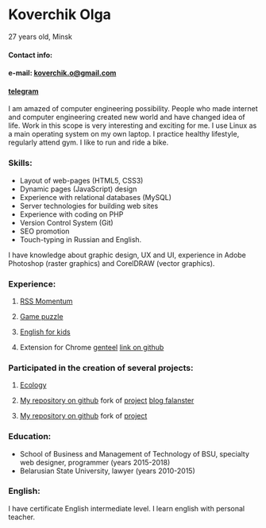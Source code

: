 # Koverchik Olga
27 years old,
Minsk

#### Contact info:

#### e-mail: koverchik.o@gmail.com
#### [telegram](https://t.me/tree_KO)

I am amazed of computer engineering possibility. People who made internet and computer engineering created new world and have changed idea of life. Work in this scope is very interesting and exciting for me.
I use Linux as a main operating system on my own laptop. I practice healthy lifestyle, regularly attend gym. I like to run and ride a bike.

### Skills:

* Layout of web-pages (HTML5, CSS3)
* Dynamic pages (JavaScript) design
* Experience with relational databases (MySQL)
* Server technologies for building web sites
* Experience with coding on PHP
* Version Control System (Git)
* SEO promotion
* Touch-typing in Russian and English.

I have knowledge about graphic design, UX and UI, experience in Adobe Photoshop (raster graphics) and CorelDRAW (vector graphics).

### Experience:

1. [RSS Momentum](https://practical-kalam-5ff2eb.netlify.app/)

1. [Game puzzle](https://602aaba0a855fb49eae2e092--goofy-galileo-502d31.netlify.app/)

1. [English for kids](https://nervous-hoover-416f96.netlify.app/)

1. Extension for Chrome [genteel](https://chrome.google.com/webstore/detail/genteel/nonhjlhkkdmpimkklbmpdneimomekmmb) [link on github](https://github.com/koverchik/extension_genteel)

### Participated in the creation of several projects:

1. [Ecology](https://rsclone-ecology.herokuapp.com/)

1. [My repository on github](https://github.com/koverchik/mblog)  fork of  [project](https://github.com/diglabby/mblog) [blog falanster](https://blog.falanster.by/)

1. [My repository on github](https://github.com/koverchik/devfalanster) fork of [project](https://github.com/falanster/devfalanster)


### Education:
* School of Business and Management of Technology of BSU, specialty web designer, programmer (years 2015-2018)
* Belarusian State University, lawyer (years 2010-2015)

### English:

I have certificate English intermediate level. I learn english with personal teacher.
